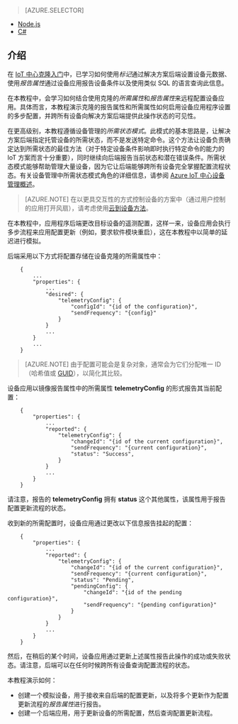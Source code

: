 > [AZURE.SELECTOR]
- [Node.js](/documentation/articles/iot-hub-node-node-twin-how-to-configure/)
- [C#](/documentation/articles/iot-hub-csharp-node-twin-how-to-configure/)

## 介绍

在 [IoT 中心克隆入门][lnk-twin-tutorial]中，已学习如何使用*标记*通过解决方案后端设置设备元数据、使用*报告属性*通过设备应用报告设备条件以及使用类似 SQL 的语言查询此信息。

在本教程中，会学习如何结合使用克隆的*所需属性*和*报告属性*来远程配置设备应用。具体而言，本教程演示克隆的报告属性和所需属性如何启用设备应用程序设置的多步配置，并跨所有设备向解决方案后端提供此操作状态的可见性。

在更高级别，本教程遵循设备管理的*所需状态模式*。此模式的基本思路是，让解决方案后端指定托管设备的所需状态，而不是发送特定命令。这个方法让设备负责确定达到所需状态的最佳方法（对于特定设备条件影响即时执行特定命令的能力的 IoT 方案而言十分重要），同时继续向后端报告当前状态和潜在错误条件。所需状态模式能够帮助管理大量设备，因为它让后端能够跨所有设备完全掌握配置流程状态。有关设备管理中所需状态模式角色的详细信息，请参阅 [Azure IoT 中心设备管理概述][lnk-dm-overview]。

> [AZURE.NOTE] 在以更具交互性的方式控制设备的方案中（通过用户控制的应用打开风扇），请考虑使用[云到设备方法][lnk-methods]。

在本教程中，应用程序后端更改目标设备的遥测配置，这样一来，设备应用会执行多步流程来应用配置更新（例如，要求软件模块重启），这在本教程中以简单的延迟进行模拟。

后端采用以下方式将配置存储在设备克隆的所需属性中：

        {
            ...
            "properties": {
                ...
                "desired": {
                    "telemetryConfig": {
                        "configId": "{id of the configuration}",
                        "sendFrequency": "{config}"
                    }
                }
                ...
            }
            ...
        }

> [AZURE.NOTE] 由于配置可能会是复杂对象，通常会为它们分配唯一 ID（哈希值或 [GUID][lnk-guid]），以简化其比较。

设备应用以镜像报告属性中的所需属性 **telemetryConfig** 的形式报告其当前配置：

        {
            "properties": {
                ...
                "reported": {
                    "telemetryConfig": {
                        "changeId": "{id of the current configuration}",
                        "sendFrequency": "{current configuration}",
                        "status": "Success",
                    }
                }
                ...
            }
        }

请注意，报告的 **telemetryConfig** 拥有 **status** 这个其他属性，该属性用于报告配置更新流程的状态。

收到新的所需配置时，设备应用通过更改以下信息报告挂起的配置：

        {
            "properties": {
                ...
                "reported": {
                    "telemetryConfig": {
                        "changeId": "{id of the current configuration}",
                        "sendFrequency": "{current configuration}",
                        "status": "Pending",
                        "pendingConfig": {
                            "changeId": "{id of the pending configuration}",
                            "sendFrequency": "{pending configuration}"
                        }
                    }
                }
                ...
            }
        }

然后，在稍后的某个时间，设备应用通过更新上述属性报告此操作的成功或失败状态。请注意，后端可以在任何时候跨所有设备查询配置流程的状态。

本教程演示如何：

- 创建一个模拟设备，用于接收来自后端的配置更新，以及将多个更新作为配置更新流程的*报告属性*进行报告。
- 创建一个后端应用，用于更新设备的所需配置，然后查询配置更新流程。

<!-- links -->


[lnk-methods]: /documentation/articles/iot-hub-devguide-direct-methods/
[lnk-dm-overview]: /documentation/articles/iot-hub-device-management-overview/
[lnk-twin-tutorial]: /documentation/articles/iot-hub-node-node-twin-getstarted/
[lnk-guid]: https://en.wikipedia.org/wiki/Globally_unique_identifier

<!---HONumber=Mooncake_1031_2016-->
